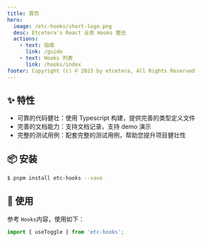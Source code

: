 ```yaml
---
title: 首页
hero:
  image: /etc-hooks/short-logo.png
  desc: Etcetera's React 业务 Hooks 整合
  actions:
    - text: 指南
      link: /guide
    - text: Hooks 列表
      link: /hooks/index
footer: Copyright (c) © 2023 by etcetera, All Rights Reserved
---
```


## ✨ 特性

- 可靠的代码健壮：使用 Typescript 构建，提供完善的类型定义文件
- 完善的文档能力：支持文档记录，支持 demo 演示
- 完整的测试用例：配套完整的测试用例，帮助您提升项目健壮性

## 📦 安装

```bash
$ pnpm install etc-hooks --save
```

## 🔨 使用

参考 `Hooks`内容，使用如下：

```ts
import { useToggle } from 'etc-hooks';
```
